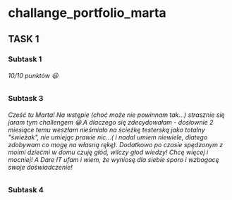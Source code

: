 # challange_portfolio_marta

## TASK 1
### Subtask 1
###### 10/10 punktów :smiley:
### Subtask 3
###### Cześć tu Marta! Na wstępie (choć może nie powinnam tak...) strasznie się jaram tym challengem :grinning:.A dlaczego się zdecydowałam - dosłownie 2 miesiące temu weszłam nieśmiało na ścieżkę testerską jako totalny "świeżak", nie umiejąc prawie nic...( i nadal umiem niewiele, dlatego zdobywam co mogę na własną rękę). Dodatkowo po czasie spędzonym z moimi dziećmi w domu czuję głód, wilczy głod wiedzy! Chcę więcej i mocniej! A Dare IT ufam i wiem, że wyniosę dla siebie sporo i wzbogacę swoje doświadczenie!
### Subtask 4
